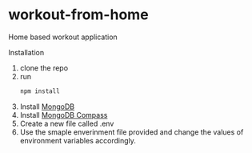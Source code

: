 # workout-from-home
Home based workout application

Installation
1. clone the repo 
2. run 
    ```bash
    npm install
    ```
3. Install [MongoDB](https://www.mongodb.com/try/download/compass "mongoDB")
4. Install [MongoDB Compass](https://www.mongodb.com/try/download/compass "mongoDB")
5. Create a new file called .env
6. Use the smaple enverinment file provided and change the values of environment variables accordingly. 
